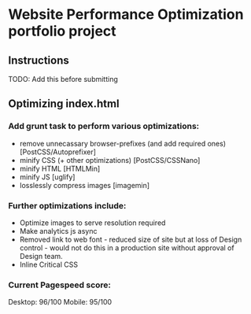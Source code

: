 # Website Performance Optimization portfolio project

## Instructions

TODO: Add this before submitting

## Optimizing index.html

### Add grunt task to perform various optimizations:
- remove unnecassary browser-prefixes (and add required ones) [PostCSS/Autoprefixer]
- minify CSS (+ other optimizations) [PostCSS/CSSNano]
- minify HTML [HTMLMin]
- minify JS [uglify]
- losslessly compress images [imagemin]

### Further optimizations include:

- Optimize images to serve resolution required
- Make analytics js async
- Removed link to web font - reduced size of site but at loss of Design control - would not do this in a production site without approval of Design team.
- Inline Critical CSS

### Current Pagespeed score:
Desktop: 96/100
Mobile: 95/100